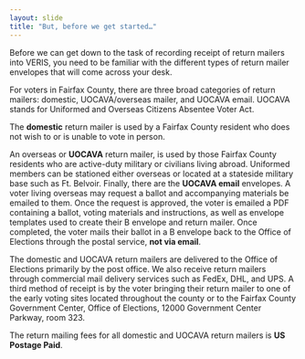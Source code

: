 ```yaml
---
layout: slide
title: "But, before we get started…"
---
```


Before we can get down to the task of recording receipt of return mailers into VERIS, you need to be familiar with the different types of return mailer envelopes that will come across your desk.

For voters in Fairfax County, there are three broad categories of return mailers: domestic, UOCAVA/overseas mailer, and UOCAVA email.  UOCAVA stands for Uniformed and Overseas Citizens Absentee Voter Act.

The **domestic** return mailer is used by a Fairfax County resident who does not wish to or is unable to vote in person.  

An overseas or **UOCAVA** return mailer, is used by those Fairfax County residents who are active-duty military or civilians living abroad.  Uniformed members can be stationed either overseas or located at a stateside military base such as Ft. Belvoir. Finally, there are the **UOCAVA email** envelopes.  A voter living overseas may request a ballot and accompanying materials be emailed to them.  Once the request is approved, the voter is emailed a PDF containing a ballot, voting materials and instructions, as well as envelope templates used to create their B envelope and return mailer.  Once completed, the voter mails their ballot in a B envelope back to the Office of Elections through the postal service, **not via email**. 

The domestic and UOCAVA return mailers are delivered to the Office of Elections primarily by the post office.  We also receive return mailers through commercial mail delivery services such as FedEx, DHL, and UPS.  A third method of receipt is by the voter bringing their return mailer to one of the early voting sites located throughout the county or to the Fairfax County Government Center, Office of Elections, 12000 Government Center Parkway, room 323.

The return mailing fees for all domestic and UOCAVA return mailers is **US Postage Paid**.   
